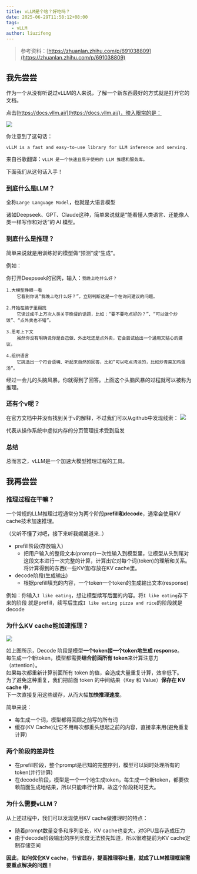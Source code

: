 ```yaml
---
title: vLLM是个啥？好吃吗？
date: 2025-06-29T11:58:12+08:00
tags:
  - vLLM
author: liuzifeng
---
```

> 参考资料：[https://zhuanlan.zhihu.com/p/691038809](https://zhuanlan.zhihu.com/p/691038809)
## 我先尝尝

作为一个从没有听说过vLLM的人来说，了解一个新东西最好的方式就是打开它的文档。

点击[https://docs.vllm.ai/](https://docs.vllm.ai/)，映入眼帘的是：

![](/images/vllm01.png)

你注意到了这句话：

`vLLM is a fast and easy-to-use library for LLM inference and serving.`

来自谷歌翻译：`vLLM 是一个快速且易于使用的 LLM 推理和服务库。`

下面我们从这句话入手！

### 到底什么是LLM？

全称`Large Language Model`，也就是大语言模型

诸如Deepseek、GPT、Claude这种，简单来说就是“能看懂人类语言、还能像人类一样写作和对话”的 AI 模型。

### 到底什么是推理？

简单来说就是用训练好的模型做“预测”或“生成”。

例如：

你打开Deepseek的官网，输入：`我晚上吃什么好？`

```
1.大模型睁眼一看
	它看到你说“我晚上吃什么好？”，立刻判断这是一个在询问建议的问题。
        
2.开始在脑子里翻找
	它读过成千上万次人类关于晚餐的话题，比如：“要不要吃点好的？”、“可以做个炒饭”、“点外卖也不错”。
	   
3.思考上下文
    虽然你没有明确说你是自己做、外出吃还是点外卖，它会尝试给出一个通用又贴心的建议。
        
4.组织语言
    它挑选出一个符合语境、听起来自然的回答，比如“可以吃点清淡的，比如炒青菜加鸡蛋汤“。
```

经过一会儿的头脑风暴，你就得到了回答。上面这个头脑风暴的过程就可以被称为推理。

### 还有个v呢？

在官方文档中并没有找到关于`v`的解释，不过我们可以从github中发现线索：
![](/images/vllm02.png)

代表从操作系统中虚拟内存的分页管理技术受到启发
### 总结

总而言之，vLLM是一个加速大模型推理过程的工具。

## 我再尝尝
### 推理过程在干嘛？

一个常规的LLM推理过程通常分为两个阶段**prefill和decode**，通常会使用KV cache技术加速推理。

（又听不懂了对吧，接下来听我娓娓道来..）

- prefill阶段(存放输入)
	- 把用户输入的整段文本(prompt)一次性输入到模型里，让模型从头到尾对这段文本进行一次完整的计算，计算出它对每个词(token)的理解和关系。将计算得到的东西(一些KV值)存放在KV cache里。
- decode阶段(生成输出)
	- 根据prefill填充的内容，一个token一个token的生成输出文本(response)

例如：你输入`I like eating`，想让模型续写后面的内容。将`I like eating`存下来的阶段
就是prefill，续写后生成`I like eating pizza and rice`的阶段就是decode

### 为什么KV cache能加速推理？

![](/images/vllm.drawio.png)

如上图所示，Decode 阶段是模型**一个token接一个token地生成 response**。  
每生成一个新token，模型都需要**结合前面所有 token**来计算注意力（attention）。  
如果每次都重新计算前面所有 token 的值，会造成大量重复计算，效率低下。  
为了避免这种重复，我们把前面 token 的中间结果（Key 和 Value）**保存在 KV cache 中**，  
下一次直接复用这些缓存，从而大幅**加快推理速度**。

简单来说：
- 每生成一个词，模型都得回顾之前写的所有词
- 缓存(KV Cache)让它不用每次都重头想起之前的内容，直接拿来用(避免重复计算)

### 两个阶段的差异性

- 在prefill阶段，整个prompt是已知的完整序列，模型可以同时处理所有的token(并行计算)
- 在decode阶段，模型是一个一个地生成token，每生成一个新token，都要依赖前面生成地结果，所以只能串行计算。故这个阶段耗时更大。

### 为什么需要vLLM？

从上述过程中，我们可以发现使用KV cache做推理时的特点：
- 随着prompt数量变多和序列变长，KV cache也变大，对GPU显存造成压力
- 由于decode阶段输出的序列长度无法预先知道，所以很难提前为KV cache定制存储空间

**因此，如何优化KV cache，节省显存，提高推理吞吐量，就成了LLM推理框架需要重点解决的问题！**







